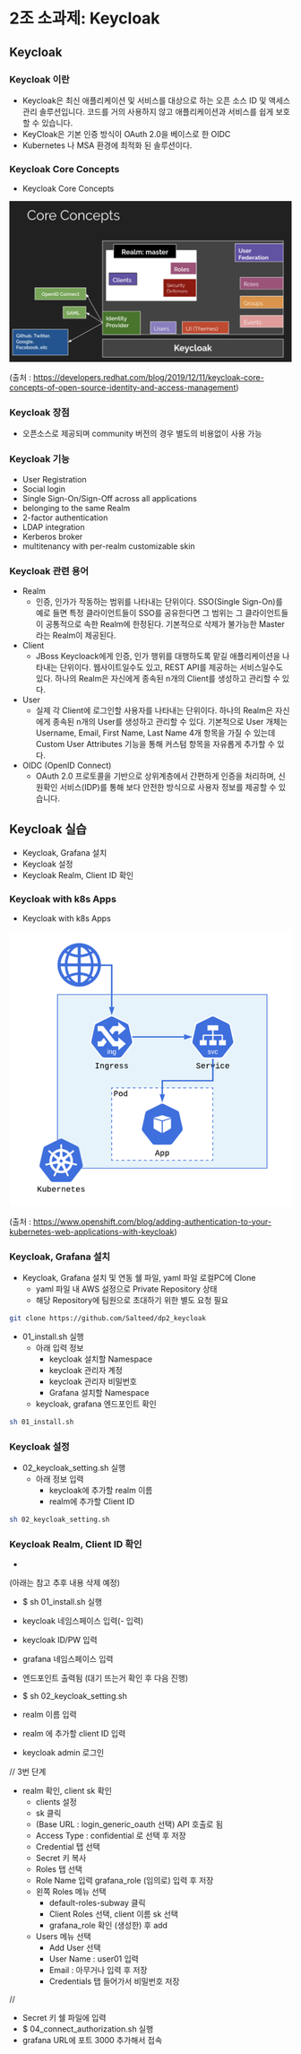 # 2조 소과제: Keycloak

## Keycloak
### Keycloak 이란
* Keycloak은 최신 애플리케이션 및 서비스를 대상으로 하는 오픈 소스 ID 및 액세스 관리 솔루션입니다. 코드를 거의 사용하지 않고 애플리케이션과 서비스를 쉽게 보호할 수 있습니다.
* KeyCloak은 기본 인증 방식이 OAuth 2.0을 베이스로 한 OIDC
* Kubernetes 나 MSA 환경에 최적화 된 솔루션이다.

### Keycloak Core Concepts
* Keycloak Core Concepts

![Keycloak Core Concepts](../refarch/image/keycloakArch.png) 

(출처 : https://developers.redhat.com/blog/2019/12/11/keycloak-core-concepts-of-open-source-identity-and-access-management)

### Keycloak 장점
* 오픈소스로 제공되며 community 버전의 경우 별도의 비용없이 사용 가능

### Keycloak 기능
* User Registration
* Social login
* Single Sign-On/Sign-Off across all applications
* belonging to the same Realm
* 2-factor authentication
* LDAP integration
* Kerberos broker
* multitenancy with per-realm customizable skin

### Keycloak 관련 용어
* Realm
    * 인증, 인가가 작동하는 범위를 나타내는 단위이다. SSO(Single Sign-On)를 예로 들면 특정 클라이언트들이 SSO를 공유한다면 그 범위는 그 클라이언트들이 공통적으로 속한 Realm에 한정된다. 기본적으로 삭제가 불가능한 Master라는 Realm이 제공된다.
* Client
    * JBoss Keycloack에게 인증, 인가 행위를 대행하도록 맡길 애플리케이션을 나타내는 단위이다. 웹사이트일수도 있고, REST API를 제공하는 서비스일수도 있다. 하나의 Realm은 자신에게 종속된 n개의 Client를 생성하고 관리할 수 있다.
* User
    * 실제 각 Client에 로그인할 사용자를 나타내는 단위이다. 하나의 Realm은 자신에게 종속된 n개의 User를 생성하고 관리할 수 있다. 기본적으로 User 개체는 Username, Email, First Name, Last Name 4개 항목을 가질 수 있는데 Custom User Attributes 기능을 통해 커스텀 항목을 자유롭게 추가할 수 있다.
* OIDC (OpenID Connect)
    * OAuth 2.0 프로토콜을 기반으로 상위계층에서 간편하게 인증을 처리하며, 신원확인 서비스(IDP)를 통해 보다 안전한 방식으로 사용자 정보를 제공할 수 있습니다.

## Keycloak 실습
* Keycloak, Grafana 설치
* Keycloak 설정
* Keycloak Realm, Client ID 확인

### Keycloak with k8s Apps
* Keycloak with k8s Apps

![Keycloak with k8s Apps](../refarch/image/keyCloakWithK8sApp.png) 

 
(출처 : https://www.openshift.com/blog/adding-authentication-to-your-kubernetes-web-applications-with-keycloak)

### Keycloak, Grafana 설치
- Keycloak, Grafana 설치 및 연동 쉘 파일, yaml 파일 로컬PC에 Clone
  - yaml 파일 내 AWS 설정으로 Private Repository 상태
  - 해당 Repository에 팀원으로 초대하기 위한 별도 요청 필요
```bash
git clone https://github.com/Salteed/dp2_keycloak
```

- 01_install.sh 실행
  - 아래 입력 정보
    - keycloak 설치할 Namespace
    - keycloak 관리자 계정
    - keycloak 관리자 비밀번호
    - Grafana 설치할 Namespace
  - keycloak, grafana 엔드포인트 확인
```bash
sh 01_install.sh
```

### Keycloak 설정
- 02_keycloak_setting.sh 실행
  - 아래 정보 입력
    - keycloak에 추가할 realm 이름
    - realm에 추가할 Client ID
```bash
sh 02_keycloak_setting.sh
```

### Keycloak Realm, Client ID 확인
- 




(아래는 참고 추후 내용 삭제 예정)

- $ sh 01_install.sh 실행
- keycloak  네임스페이스 입력(- 입력)
- keycloak ID/PW 입력
- grafana 네임스페이스 입력
- 엔드포인트 출력됨 (대기 뜨는거 확인 후 다음 진행)

- $ sh 02_keycloak_setting.sh
- realm 이름 입력
- realm 에 추가할 client ID 입력
- keycloak admin 로그인

// 3번 단계
- realm 확인, client sk 확인
  - clients 설정
  - sk 클릭
  - (Base URL : login_generic_oauth 선택)  API 호출로 됨
  - Access Type : confidential 로 선택 후 저장
  - Credential 탭 선택
  - Secret 키 복사
  - Roles 탭 선택
  - Role Name 입력 grafana_role (임의로) 입력 후 저장
  - 왼쪽 Roles 메뉴 선택
    - default-roles-subway 클릭
    - Client Roles 선택, client 이름 sk 선택
    - grafana_role 확인 (생성한) 후 add
  - Users 메뉴 선택
    - Add User 선택
    - User Name : user01 입력
    - Email : 아무거나 입력 후 저장
    - Credentials 탭 들어가서 비밀번호 저장

//
- Secret 키 쉘 파일에 입력 
- $ 04_connect_authorization.sh 실행
- grafana URL에 포트 3000 추가해서 접속








